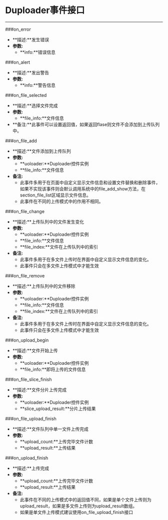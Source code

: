 # Duploader事件接口

***

###on_error
* **描述:**发生错误
* **参数:**
	- **info:**错误信息

###on_alert
* **描述:**发出警告
* **参数:**
	- **info:**警告信息

###on_file_selected
* **描述:**选择文件完成
* **参数:**
	- **file_info:**文件信息
* **备注:**此事件可以设置返回值，如果返回flase则文件不会添加到上传队列中。

###on_file_add
* **描述:**文件添加到上传队列
* **参数:**
	- **uoloader:**Duploader控件实例
	- **file_info:**文件信息
* **备注:**
	- 此事件多用于在页面中自定义显示文件信息和设置文件替换和删除事件，如果不实现该事件则会默认调用系统中的file_add_show方法，在section_file_list区域显示文件信息。
	- 此事件在不同的上传模式中的作用不相同。

###on_file_change
* **描述:**上传队列中的文件发生变化
* **参数:**
	- **uoloader:**Duploader控件实例
	- **file_info:**文件信息
	- **file_index:**文件在上传队列中的索引
* **备注:**
	- 此事件多用于在多文件上传时在界面中自定义显示文件信息的变化。
	- 此事件只会在多文件上传模式中才能生效

###on_file_remove
* **描述:**上传队列中的文件移除
* **参数:**
	- **uoloader:**Duploader控件实例
	- **file_info:**文件信息
	- **file_index:**文件在上传队列中的索引
* **备注:**
	- 此事件多用于在多文件上传时在界面中自定义显示文件信息的变化。
	- 此事件只会在多文件上传模式中才能生效

###on_upload_begin
* **描述:**文件开始上传
* **参数:**
	- **uoloader:**Duploader控件实例
	- **file_info:**即将上传的文件信息

###on_file_slice_finish
* **描述:**文件分片上传完成
* **参数:**
	- **uoloader:**Duploader控件实例
	- **slice_upload_result:**分片上传结果

###on_file_upload_finish
* **描述:**文件队列中单一文件上传完成
* **参数:**
	- **upload_count:**上传完毕文件计数
	- **upload_result:**上传结果

###on_upload_finish
* **描述:**上传完成
* **参数:**
	- **upload_count:**上传完毕文件计数
	- **upload_result:**上传结果
* **备注:**
	- 此事件在不同的上传模式中的返回值不同，如果是单个文件上传则为upload_result，如果是多文件上传则为upload_result数组。
	- 如果是单文件上传模式建议使用on_file_upload_finish接口

